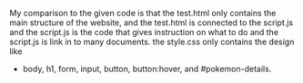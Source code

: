 My comparison to the given code is that the test.html only contains the main structure of the website, and the test.html is connected to the script.js
and the script.js is the code that gives instruction on what to do and the script.js is link in to many documents.
the style.css only contains the design like
- body, h1, form, input, button, button:hover, and #pokemon-details.
